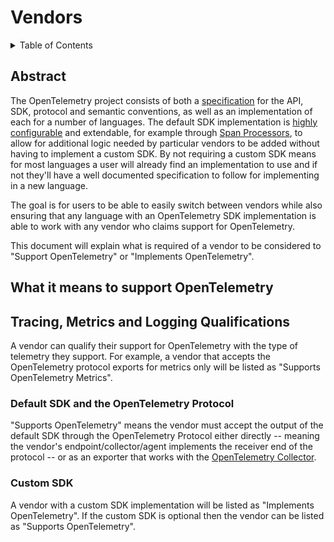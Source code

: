 # Vendors

<details>
<summary>Table of Contents</summary>

* [Abstract](#abstract)
* [What it means to support OpenTelemetry](#what-it-means-to-support-opentelemetry)

</details>

## Abstract

The OpenTelemetry project consists of both a
[specification](https://github.com/open-telemetry/opentelemetry-specification)
for the API, SDK, protocol and semantic conventions, as well as an
implementation of each for a number of languages. The default SDK implementation
is [highly configurable](sdk-configuration.md) and extendable, for example
through [Span Processors](trace/sdk.md#span-processor), to allow for additional
logic needed by particular vendors to be added without having to implement a
custom SDK. By not requiring a custom SDK means for most languages a user will
already find an implementation to use and if not they'll have a well documented
specification to follow for implementing in a new language.

The goal is for users to be able to easily switch between vendors while also
ensuring that any language with an OpenTelemetry SDK implementation is able to
work with any vendor who claims support for OpenTelemetry.

This document will explain what is required of a vendor to be considered to
"Support OpenTelemetry" or "Implements OpenTelemetry".

## What it means to support OpenTelemetry

## Tracing, Metrics and Logging Qualifications

A vendor can qualify their support for OpenTelemetry with the type of telemetry
they support. For example, a vendor that accepts the OpenTelemetry protocol
exports for metrics only will be listed as "Supports OpenTelemetry Metrics".

### Default SDK and the OpenTelemetry Protocol

"Supports OpenTelemetry" means the vendor must accept the output of the default
SDK through the OpenTelemetry Protocol either directly -- meaning the vendor's
endpoint/collector/agent implements the receiver end of the protocol -- or as an
exporter that works with the [OpenTelemetry
Collector](https://github.com/open-telemetry/opentelemetry-collector/).

### Custom SDK

A vendor with a custom SDK implementation will be listed as "Implements
OpenTelemetry". If the custom SDK is optional then the vendor can be listed as
"Supports OpenTelemetry".
